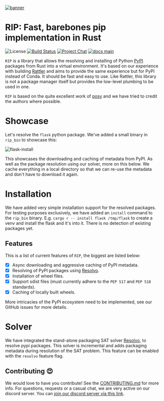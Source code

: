 <a href="https://github.com/prefix-dev/pixi/">
    <picture>
      <source srcset="https://github.com/prefix-dev/rip/assets/4995967/aab133a8-b335-4942-bf56-335071c76db2" type="image/webp">
      <source srcset="https://github.com/prefix-dev/rip/assets/4995967/3599ae56-42c5-4f3f-9db7-d844fa9558c9" type="image/png">
      <img src="https://github.com/prefix-dev/rip/assets/4995967/3599ae56-42c5-4f3f-9db7-d844fa9558c9" alt="banner">
    </picture>
</a>

# RIP: Fast, barebones **pip** implementation in Rust

![License][license-badge]
[![Build Status][build-badge]][build]
[![Project Chat][chat-badge]][chat-url]
[![docs main][docs-main-badge]][docs-main]

[//]: # ([![crates.io][crates-badge]][crates])

[license-badge]: https://img.shields.io/badge/license-BSD--3--Clause-blue?style=flat-square
[build-badge]: https://img.shields.io/github/actions/workflow/status/prefix-dev/rip/rust-compile.yml?style=flat-square&branch=main
[build]: https://github.com/prefix-dev/rip/actions
[chat-badge]: https://img.shields.io/discord/1082332781146800168.svg?label=&logo=discord&logoColor=ffffff&color=7389D8&labelColor=6A7EC2&style=flat-square
[chat-url]: https://discord.gg/kKV8ZxyzY4
[docs-main-badge]: https://img.shields.io/badge/docs-main-yellow.svg?style=flat-square
[docs-main]: https://prefix-dev.github.io/rip
[crates]: https://crates.io/crates/rattler_installs_packages
[crates-badge]: https://img.shields.io/crates/v/rattler_installs_packages.svg


`RIP` is a library that allows the resolving and installing of Python [PyPI](https://pypi.org/) packages from Rust into a virtual environment.
It's based on our experience with building [Rattler](https://github.com/mamba-org/rattler) and aims to provide the same
experience but for PyPI instead of Conda.
It should be fast and easy to use. Like Rattler, this library is not a package manager itself but provides the low-level plumbing to be used in one.

`RIP` is based on the quite excellent work of [posy](https://github.com/njsmith/posy) and we have tried to credit
the authors where possible.

# Showcase

Let's resolve the `flask` python package.
We've added a small binary in `rip_bin` to showcase this:

![flask-install](https://github.com/prefix-dev/rip/assets/4995967/5b0356b6-8e06-47bb-9424-94b3fdd9da09)

This showcases the downloading and caching of metadata from PyPI. As well as the package resolution using our solver, more on this below.
We cache everything in a local directory so that we can re-use the metadata and don't have to download it again.

# Installation

We have added very simple installation support for the resolved packages.
For testing purposes exclusively, we have added an `install` command to the `rip_bin` binary.
E.g. `cargo r -- install flask /tmp/flask` to create a venv and install the flask and it's into it.
There is no detection of existing packages yet.

## Features

This is a list of current features of `RIP`, the biggest are listed below:

* [x] Async downloading and aggressive caching of PyPI metadata.
* [x] Resolving of PyPI packages using [Resolvo](https://github.com/mamba-org/resolvo).
* [x] Installation of wheel files.
* [x] Support sdist files (must currently adhere to the `PEP 517` and `PEP 518` standards).
* [x] Caching of locally built wheels.

More intricacies of the PyPI ecosystem need to be implemented, see our GitHub issues for more details.


# Solver

We have integrated the stand-alone packaging SAT solver [Resolvo](https://github.com/mamba-org/resolvo), to resolve pypi packages.
This solver is incremental and adds packaging metadata during resolution of the SAT problem.
This feature can be enabled with the `resolvo` feature flag.


## Contributing 😍

We would love to have you contribute!
See the [CONTRIBUTING.md](./CONTRIBUTING.md) for more info. For questions, requests or a casual chat, we are very active on our discord server.
You can [join our discord server via this link][chat-url].
